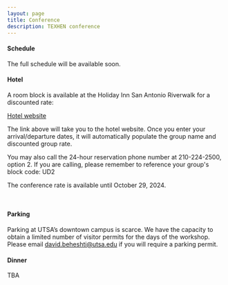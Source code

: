 ```yaml
---
layout: page
title: Conference
description: TEXHEN conference
---
```


#### Schedule

The full schedule will be available soon.

#### Hotel

A room block is available at the Holiday Inn San Antonio Riverwalk for a discounted rate:
 
[Hotel website](https://www.ihg.com/holidayinn/hotels/us/en/san-antonio/satrw/hoteldetail?fromRedirect=true&qSrt=sBR&qIta=99801505&icdv=99801505&qSlH=SATRW&qGrpCd=UD2&setPMCookies=true&qSHBrC=HI&qDest=217%20North%20St.%20Mary%27s%20Street%2C%20San%20Antonio%2C%20TX%2C%20US&srb_u=1)
 
The link above will take you to the hotel website. Once you enter your arrival/departure dates, it will automatically populate the group name and discounted group rate.

You may also call the 24-hour reservation phone number at 210-224-2500, option 2. If you are calling, please remember to reference your group's block code: UD2

The conference rate is available until October 29, 2024.

<br/>

#### Parking

Parking at UTSA’s downtown campus is scarce. We have the capacity to obtain a limited number of visitor permits for the days of the workshop. Please email david.beheshti@utsa.edu if you will require a parking permit.

#### Dinner

TBA
  
<!-- Note: this is how to write a comment in HTML. Everything in here won't show up on your webpage.-->

<!--
To increase the size of the title, use fewer # in front of the paper title.
To decrease the size of the title, use more #. 
To remove the italics, remove the * before and after the description
To remove the underline from the title, remove the <u> tags (<u> and </u>)
-->

